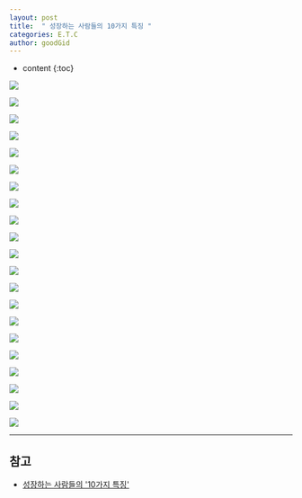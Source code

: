 ```yaml
---
layout: post
title:  " 성장하는 사람들의 10가지 특징 "
categories: E.T.C
author: goodGid
---
```

* content
{:toc}


![](/assets/img/posts/10-Characteristics-of-growing-people_0.png)

![](/assets/img/posts/10-Characteristics-of-growing-people_1.png)

![](/assets/img/posts/10-Characteristics-of-growing-people_2.png)







![](/assets/img/posts/10-Characteristics-of-growing-people_3.png)

![](/assets/img/posts/10-Characteristics-of-growing-people_4.png)

![](/assets/img/posts/10-Characteristics-of-growing-people_5.png)

![](/assets/img/posts/10-Characteristics-of-growing-people_6.png)

![](/assets/img/posts/10-Characteristics-of-growing-people_7.png)

![](/assets/img/posts/10-Characteristics-of-growing-people_8.png)

![](/assets/img/posts/10-Characteristics-of-growing-people_9.png)

![](/assets/img/posts/10-Characteristics-of-growing-people_10.png)

![](/assets/img/posts/10-Characteristics-of-growing-people_11.png)

![](/assets/img/posts/10-Characteristics-of-growing-people_12.png)

![](/assets/img/posts/10-Characteristics-of-growing-people_13.png)

![](/assets/img/posts/10-Characteristics-of-growing-people_14.png)

![](/assets/img/posts/10-Characteristics-of-growing-people_15.png)

![](/assets/img/posts/10-Characteristics-of-growing-people_16.png)

![](/assets/img/posts/10-Characteristics-of-growing-people_17.png)

![](/assets/img/posts/10-Characteristics-of-growing-people_18.png)

![](/assets/img/posts/10-Characteristics-of-growing-people_19.png)

![](/assets/img/posts/10-Characteristics-of-growing-people_20.png)

---

## 참고

* [성장하는 사람들의 '10가지 특징'](https://jolggu.tistory.com/406?fbclid=IwAR3fNnWrSxmvlE90WAlm4nctP6l7BbQLVKR8biFlnWV4tbQqZ5wWje1iL7I)